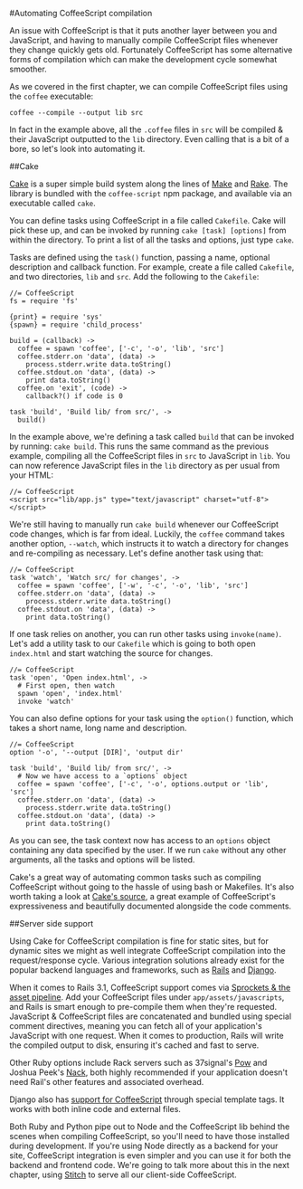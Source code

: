 #Automating CoffeeScript compilation

An issue with CoffeeScript is that it puts another layer between you and JavaScript, and having to manually compile CoffeeScript files whenever they change quickly gets old. Fortunately CoffeeScript has some alternative forms of compilation which can make the development cycle somewhat smoother.

As we covered in the first chapter, we can compile CoffeeScript files using the `coffee` executable:
    
    coffee --compile --output lib src
    
In fact in the example above, all the `.coffee` files in `src` will be compiled & their JavaScript outputted to the `lib` directory. Even calling that is a bit of a bore, so let's look into automating it.

##Cake

[Cake](http://jashkenas.github.com/coffee-script/#cake) is a super simple build system along the lines of [Make](http://www.gnu.org/software/make/) and [Rake](http://rake.rubyforge.org/). The library is bundled with the `coffee-script` npm package, and available via an executable called `cake`.

You can define tasks using CoffeeScript in a file called `Cakefile`. Cake will pick these up, and can be invoked by running `cake [task] [options]` from within the directory. To print a list of all the tasks and options, just type `cake`.

Tasks are defined using the `task()` function, passing a name, optional description and callback function. For example, create a file called `Cakefile`, and two directories, `lib` and `src`. Add the following to the `Cakefile`:

    //= CoffeeScript
    fs = require 'fs'

    {print} = require 'sys'
    {spawn} = require 'child_process'

    build = (callback) ->
      coffee = spawn 'coffee', ['-c', '-o', 'lib', 'src']
      coffee.stderr.on 'data', (data) ->
        process.stderr.write data.toString()
      coffee.stdout.on 'data', (data) ->
        print data.toString()
      coffee.on 'exit', (code) ->
        callback?() if code is 0
    
    task 'build', 'Build lib/ from src/', ->
      build()
      
In the example above, we're defining a task called `build` that can be invoked by running: `cake build`. This runs the same command as the previous example, compiling all the CoffeeScript files in `src` to JavaScript in `lib`. You can now reference JavaScript files in the `lib` directory as per usual from your HTML:

    //= CoffeeScript
    <script src="lib/app.js" type="text/javascript" charset="utf-8"></script>      

We're still having to manually run `cake build` whenever our CoffeeScript code changes, which is far from ideal. Luckily, the `coffee` command takes another option, `--watch`, which instructs it to watch a directory for changes and re-compiling as necessary. Let's define another task using that:

    //= CoffeeScript
    task 'watch', 'Watch src/ for changes', ->
      coffee = spawn 'coffee', ['-w', '-c', '-o', 'lib', 'src']
      coffee.stderr.on 'data', (data) ->
        process.stderr.write data.toString()
      coffee.stdout.on 'data', (data) ->
        print data.toString()

If one task relies on another, you can run other tasks using `invoke(name)`. Let's add a utility task to our `Cakefile` which is going to both open  `index.html` and start watching the source for changes.

    //= CoffeeScript
    task 'open', 'Open index.html', ->
      # First open, then watch
      spawn 'open', 'index.html'
      invoke 'watch'

You can also define options for your task using the `option()` function, which takes a short name, long name and description.

    //= CoffeeScript
    option '-o', '--output [DIR]', 'output dir'

    task 'build', 'Build lib/ from src/', ->
      # Now we have access to a `options` object
      coffee = spawn 'coffee', ['-c', '-o', options.output or 'lib', 'src']
      coffee.stderr.on 'data', (data) ->
        process.stderr.write data.toString()
      coffee.stdout.on 'data', (data) ->
        print data.toString()

As you can see, the task context now has access to an `options` object containing any data specified by the user. If we run `cake` without any other arguments, all the tasks and options will be listed.

Cake's a great way of automating common tasks such as compiling CoffeeScript without going to the hassle of using bash or Makefiles. It's also worth taking a look at [Cake's source](http://jashkenas.github.com/coffee-script/documentation/docs/cake.html), a great example of CoffeeScript's expressiveness and beautifully documented alongside the code comments.

##Server side support

Using Cake for CoffeeScript compilation is fine for static sites, but for dynamic sites we might as well integrate CoffeeScript compilation into the request/response cycle. Various integration solutions already exist for the popular backend languages and frameworks, such as [Rails](http://rubyonrails.org/) and [Django](https://www.djangoproject.com/). 

When it comes to Rails 3.1, CoffeeScript support comes via [Sprockets & the asset pipeline](https://github.com/sstephenson/sprockets). Add your CoffeeScript files under `app/assets/javascripts`, and Rails is smart enough to pre-compile them when they're requested. JavaScript & CoffeeScript files are concatenated and bundled using special comment directives, meaning you can fetch all of your application's JavaScript with one request. When it comes to production, Rails will write the compiled output to disk, ensuring it's cached and fast to serve. 

Other Ruby options include Rack servers such as 37signal's [Pow](http://pow.cx/) and Joshua Peek's [Nack](http://josh.github.com/nack/), both highly recommended if your application doesn't need Rail's other features and associated overhead.

Django also has [support for CoffeeScript](http://pypi.python.org/pypi/django-coffeescript/) through special template tags. It works with both inline code and external files.

Both Ruby and Python pipe out to Node and the CoffeeScript lib behind the scenes when compiling CoffeeScript, so you'll need to have those installed during development. If you're using Node directly as a backend for your site, CoffeeScript integration is even simpler and you can use it for both the backend and frontend code. We're going to talk more about this in the next chapter, using [Stitch](https://github.com/sstephenson/stitch) to serve all our client-side CoffeeScript.